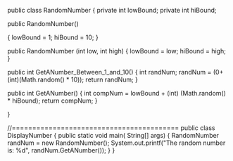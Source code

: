
public class RandomNumber 
{
  private int lowBound;
  private int hiBound;
  
  public RandomNumber()
        
  {
    lowBound = 1;
    hiBound = 10;
  }
                      
  public RandomNumber (int low, int high) 
  {
    lowBound = low;
    hiBound = high;
  }
                                                    
  public int  GetANumber_Between_1_and_10()
  {
    int randNum;
    randNum = (0+ (int)(Math.random() * 10));
    return randNum;
  }
                                                                                            
  public int GetANumber()
  {
    int compNum = lowBound + (int) (Math.random() * hiBound);
    return compNum;
  }
                                                                                                            
}
                                                                                                            
//=========================================
public class DisplayNumber 
{
  public static void main( String[] args)
    {
      RandomNumber randNum   = new RandomNumber();
      System.out.printf("The random number is:  %d", randNum.GetANumber());
    }
}
                                                                                                                                        
